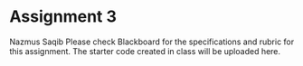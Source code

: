 # Assignment 3
Nazmus Saqib
Please check Blackboard for the specifications and rubric for this assignment.
The starter code created in class will be uploaded here.
